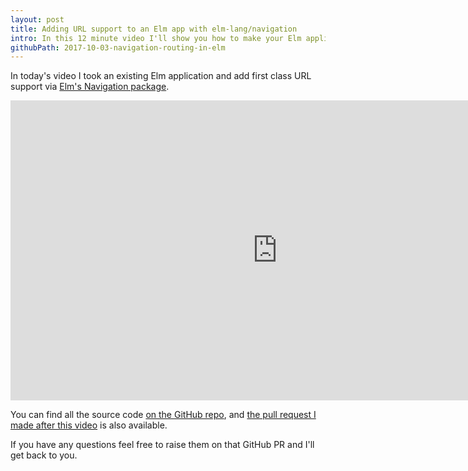 ```yaml
---
layout: post
title: Adding URL support to an Elm app with elm-lang/navigation
intro: In this 12 minute video I'll show you how to make your Elm application support URLs with the Navigation package.
githubPath: 2017-10-03-navigation-routing-in-elm
---
```


In today's video I took an existing Elm application and add first class URL support via [Elm's Navigation package](https://github.com/elm-lang/navigation).

<iframe width="853" height="480" src="https://www.youtube.com/embed/uDsBr2YiIcw?rel=0" frameborder="0" allowfullscreen></iframe>

You can find all the source code [on the GitHub repo](https://github.com/jackfranklin/do-you-even-elm), and [the pull request I made after this video](https://github.com/jackfranklin/do-you-even-elm/pull/5) is also available.

If you have any questions feel free to raise them on that GitHub PR and I'll get back to you.
